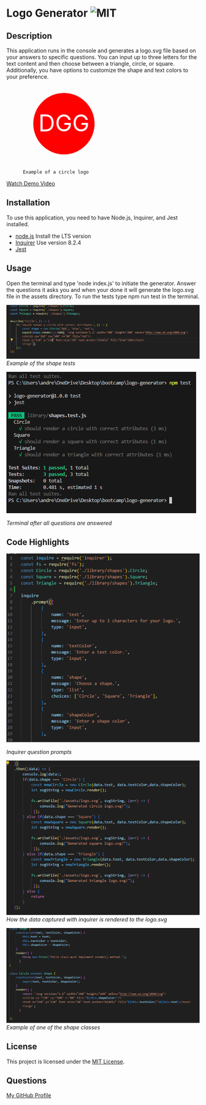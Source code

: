 # Logo Generator ![MIT](https://img.shields.io/badge/MIT-blue)

## Description
This application runs in the console and generates a logo.svg file based on your answers to specific questions. You can input up to three letters for the text content and then choose between a triangle, circle, or square. Additionally, you have options to customize the shape and text colors to your preference. 

  <svg version="1.1" width="300" height="200" xmlns="http://www.w3.org/2000/svg">  
          <circle cx="150" cy="100" r="80" fill="red"/>
          <text x="150" y="120" font-size="60" text-anchor="middle" fill="white">DGG</text>
          </svg>

          Example of a circle logo 
                       
[Watch Demo Video](https://watch.screencastify.com/v/lSkUHjUZsqOBTfZKR6Io)

## Installation
To use this application, you need to have Node.js, Inquirer, and Jest installed.
- [node.js](https://nodejs.org/en) Install the LTS version
- [Inquirer](https://www.npmjs.com/package/inquirer#documentation) Use version 8.2.4
- [Jest](https://jestjs.io/docs/getting-started)

## Usage
Open the terminal and type 'node index.js' to initiate the generator. Answer the questions it asks you and when your done it will generate the logo.svg file in the assets directory. To run the tests type npm run test in the terminal.

![Test Example](./Images/test-example.png)
*Example of the shape tests*

![Preview of terminal with test results](./Images/jest-results.png)

*Terminal after all questions are answered*


## Code Highlights

![Inquirer prompts](./Images/inquirer-questions.png)

*Inquirer question prompts*

![File System](./Images/write-to-file.png)
*How the data captured with inquirer is rendered to the logo.svg*

![Class Example](./Images/class-example.png)
*Example of one of the shape classes*

## License
This project is licensed under the [MIT License](LICENSE).

## Questions

[My GitHub Profile](https://github.com/Andrewchall92)


